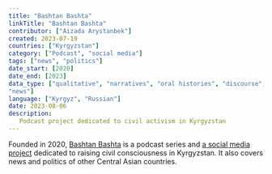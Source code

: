 ```yaml
---
title: "Bashtan Bashta"
linkTitle: "Bashtan Bashta"
contributor: ["Aizada Arystanbek"]
created: 2023-07-19
countries: ["Kyrgyzstan"]
category: ["Podcast", "social media"]
tags: ["news", "politics"]
date_start: [2020]
date_end: [2023]
data_type: ["qualitative", "narratives", "oral histories", "discourse",
"news"]
language: ["Kyrgyz", "Russian"]
date: 2023-08-06
description:
   Podcast project dedicated to civil activism in Kyrgyzstan
---
```


Founded in 2020, [Bashtan Bashta](https://www.youtube.com/@bashtanbashta/) is a podcast series and [a social media project](https://www.instagram.com/bashtan_bashta/) dedicated to raising civil consciousness in Kyrgyzstan. It also covers news and politics of other Central Asian countries.
